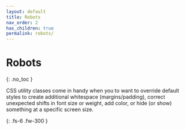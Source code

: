 ```yaml
---
layout: default
title: Robots
nav_order: 2
has_children: true
permalink: robots/
---
```


# Robots
{: .no_toc }

CSS utility classes come in handy when you to want to override default styles to create additional whitespace (margins/padding), correct unexpected shifts in font size or weight, add color, or hide (or show) something at a specific screen size.

{: .fs-6 .fw-300 }
